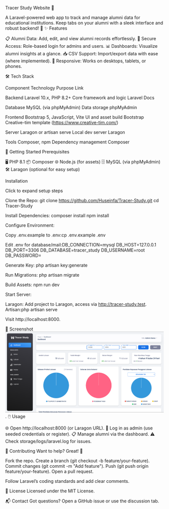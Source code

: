 Tracer Study Website 🌟
 
A Laravel-powered web app to track and manage alumni data for educational institutions. Keep tabs on your alumni with a sleek interface and robust backend! 🚀
✨ Features

📋 Alumni Data: Add, edit, and view alumni records effortlessly.
🔐 Secure Access: Role-based login for admins and users.
📊 Dashboards: Visualize alumni insights at a glance.
📥 CSV Support: Import/export data with ease (where implemented).
📱 Responsive: Works on desktops, tablets, or phones.

🛠️ Tech Stack



Component
Technology
Purpose
Link



Backend
Laravel 10.x, PHP 8.2+
Core framework and logic
Laravel Docs


Database
MySQL (via phpMyAdmin)
Data storage
phpMyAdmin


Frontend
Bootstrap 5, JavaScript, Vite
UI and asset build
Bootstrap
Creative-tim template (https://www.creative-tim.com/)


Server
Laragon or artisan serve
Local dev server
Laragon


Tools
Composer, npm
Dependency management
Composer


🎯 Getting Started
Prerequisites

🖥️ PHP 8.1
📦 Composer
🌐 Node.js (for assets)
🗄️ MySQL (via phpMyAdmin)
🛠️ Laragon (optional for easy setup)

Installation

Click to expand setup steps


Clone the Repo:
git clone https://github.com/Huseinfa/Tracer-Study.git
cd Tracer-Study


Install Dependencies:
composer install
npm install


Configure Environment:

Copy .env.example to .env:cp .env.example .env


Edit .env for database/mail:DB_CONNECTION=mysql
DB_HOST=127.0.0.1
DB_PORT=3306
DB_DATABASE=tracer_study
DB_USERNAME=root
DB_PASSWORD=




Generate Key:
php artisan key:generate


Run Migrations:
php artisan migrate


Build Assets:
npm run dev


Start Server:

Laragon: Add project to Laragon, access via http://tracer-study.test.
Artisan:php artisan serve

Visit http://localhost:8000.



📸 Screenshot
![Tracer Study Dashboard](public/assets/screenshot.png).
🖱️ Usage

🌐 Open http://localhost:8000 (or Laragon URL).
🔑 Log in as admin (use seeded credentials or register).
📋 Manage alumni via the dashboard.
⚠️ Check storage/logs/laravel.log for issues.

🤝 Contributing
Want to help? Great! 🙌

Fork the repo.
Create a branch (git checkout -b feature/your-feature).
Commit changes (git commit -m "Add feature").
Push (git push origin feature/your-feature).
Open a pull request.

Follow Laravel’s coding standards and add clear comments.

📜 License
Licensed under the MIT License.

📬 Contact
Got questions? Open a GitHub issue or use the discussion tab.
